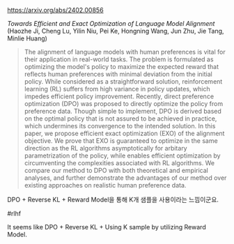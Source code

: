 https://arxiv.org/abs/2402.00856

*Towards Efficient and Exact Optimization of Language Model Alignment* (Haozhe Ji, Cheng Lu, Yilin Niu, Pei Ke, Hongning Wang, Jun Zhu, Jie Tang, Minlie Huang)

> The alignment of language models with human preferences is vital for their application in real-world tasks. The problem is formulated as optimizing the model's policy to maximize the expected reward that reflects human preferences with minimal deviation from the initial policy. While considered as a straightforward solution, reinforcement learning (RL) suffers from high variance in policy updates, which impedes efficient policy improvement. Recently, direct preference optimization (DPO) was proposed to directly optimize the policy from preference data. Though simple to implement, DPO is derived based on the optimal policy that is not assured to be achieved in practice, which undermines its convergence to the intended solution. In this paper, we propose efficient exact optimization (EXO) of the alignment objective. We prove that EXO is guaranteed to optimize in the same direction as the RL algorithms asymptotically for arbitary parametrization of the policy, while enables efficient optimization by circumventing the complexities associated with RL algorithms. We compare our method to DPO with both theoretical and empirical analyses, and further demonstrate the advantages of our method over existing approaches on realistic human preference data.

DPO + Reverse KL + Reward Model을 통해 K개 샘플을 사용이라는 느낌이군요.

#rlhf 

It seems like DPO + Reverse KL + Using K sample by utilizing Reward Model.